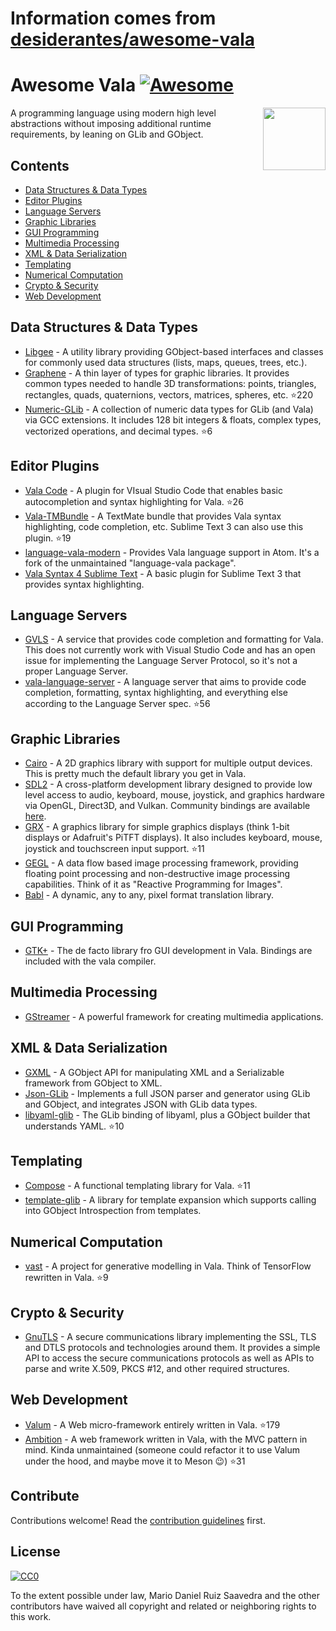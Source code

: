 # Information comes from [desiderantes/awesome-vala](https://github.com/desiderantes/awesome-vala)
# Awesome Vala [![Awesome](https://awesome.re/badge.svg)](https://awesome.re)

[<img src="vala.svg" align="right" width="100">](https://wiki.gnome.org/Projects/Vala/)

 A programming language using modern high level abstractions without imposing additional runtime requirements, by leaning on GLib and GObject.

## Contents

- [Data Structures & Data Types](#data-structures--data-types)
- [Editor Plugins](#editor-plugins)
- [Language Servers](#language-servers)
- [Graphic Libraries](#graphic-libraries)
- [GUI Programming](#gui-programming)
- [Multimedia Processing](#multimedia-processing)
- [XML & Data Serialization](#xml--data-serialization)
- [Templating](#templating)
- [Numerical Computation](#numerical-computation)
- [Crypto & Security](#crypto--security)
- [Web Development](#web-development)

## Data Structures & Data Types

- [Libgee](https://wiki.gnome.org/Projects/Libgee) - A utility library providing GObject-based interfaces and classes for commonly used data structures (lists, maps, queues, trees, etc.).
- [Graphene](https://github.com/ebassi/graphene) - A thin layer of types for graphic libraries. It provides common types needed to handle 3D transformations: points, triangles, rectangles, quads, quaternions, vectors, matrices, spheres, etc. :star:220
- [Numeric-GLib](https://github.com/arteymix/numeric-glib) - A collection of numeric data types for GLib (and Vala) via GCC extensions. It includes 128 bit integers & floats, complex types, vectorized operations, and decimal types. :star:6

## Editor Plugins

- [Vala Code](https://github.com/thiagoabreu/vala-code) - A plugin for VIsual Studio Code that enables basic autocompletion and syntax highlighting for Vala. :star:26
- [Vala-TMBundle](https://github.com/technosophos/Vala-TMBundle) - A TextMate bundle that provides Vala syntax highlighting, code completion, etc. Sublime Text 3 can also use this plugin. :star:19
- [language-vala-modern](https://atom.io/packages/language-vala-modern) - Provides Vala language support in Atom. It's a fork of the unmaintained "language-vala package".
- [Vala Syntax 4 Sublime Text](https://launchpad.net/valasyntax4sublimetext) - A basic plugin for Sublime Text 3 that provides syntax highlighting.

## Language Servers

- [GVLS](https://gitlab.gnome.org/esodan/gvls) - A service that provides code completion and formatting for Vala. This does not currently work with Visual Studio Code and has an open issue for implementing the Language Server Protocol, so it's not a proper Language Server.
- [vala-language-server](https://github.com/benwaffle/vala-language-server) - A language server that aims to provide code completion, formatting, syntax highlighting, and everything else according to the Language Server spec. :star:56

## Graphic Libraries

- [Cairo](https://cairographics.org/) - A 2D graphics library with support for multiple output devices. This is pretty much the default library you get in Vala.
- [SDL2](https://www.libsdl.org/) - A cross-platform development library designed to provide low level access to audio, keyboard, mouse, joystick, and graphics hardware via OpenGL, Direct3D, and Vulkan. Community bindings are available [here](https://github.com/sdl2-vapi/sdl2-vapi).
- [GRX](https://github.com/ev3dev/grx) - A graphics library for simple graphics displays (think 1-bit displays or Adafruit's PiTFT displays). It also includes keyboard, mouse, joystick and touchscreen input support. :star:11
- [GEGL](http://gegl.org/) - A data flow based image processing framework, providing floating point processing and non-destructive image processing capabilities. Think of it as "Reactive Programming for Images".
- [Babl](http://gegl.org/babl/) - A dynamic, any to any, pixel format translation library.

## GUI Programming

- [GTK+](https://www.gtk.org/) - The de facto library fro GUI development in Vala. Bindings are included with the vala compiler.

## Multimedia Processing

- [GStreamer](http://gstreamer.freedesktop.org/) - A powerful framework for creating multimedia applications.

## XML & Data Serialization

- [GXML](https://gitlab.gnome.org/GNOME/gxml/) - A GObject API for manipulating XML and a Serializable framework from GObject to XML.
- [Json-GLib](https://gitlab.gnome.org/GNOME/json-glib/) - Implements a full JSON parser and generator using GLib and GObject, and integrates JSON with GLib data types.
- [libyaml-glib](https://github.com/rainwoodman/libyaml-glib) - The GLib binding of libyaml, plus a GObject builder that understands YAML. :star:10

## Templating

- [Compose](https://github.com/arteymix/compose) - A functional templating library for Vala. :star:11
- [template-glib](https://gitlab.gnome.org/GNOME/template-glib) - A library for template expansion which supports calling into GObject Introspection from templates.

## Numerical Computation

- [vast](https://github.com/rainwoodman/vast) - A project for generative modelling in Vala. Think of TensorFlow rewritten in Vala. :star:9

## Crypto & Security

- [GnuTLS](https://www.gnutls.org/) - A secure communications library implementing the SSL, TLS and DTLS protocols and technologies around them. It provides a simple API to access the secure communications protocols as well as APIs to parse and write X.509, PKCS #12, and other required structures.

## Web Development

- [Valum](https://github.com/valum-framework/valum) - A Web micro-framework entirely written in Vala. :star:179
- [Ambition](https://github.com/AmbitionFramework/ambition) - A web framework written in Vala, with the MVC pattern in mind. Kinda unmaintained (someone could refactor it to use Valum under the hood, and maybe move it to Meson 😉) :star:31

## Contribute

Contributions welcome! Read the [contribution guidelines](contributing.md) first.

## License

[![CC0](http://mirrors.creativecommons.org/presskit/buttons/88x31/svg/cc-zero.svg)](http://creativecommons.org/publicdomain/zero/1.0)

To the extent possible under law, Mario Daniel Ruiz Saavedra and the other contributors have waived all copyright and
related or neighboring rights to this work.

